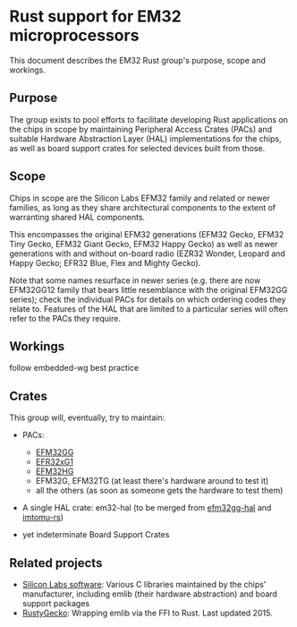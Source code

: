# Rust support for EM32 microprocessors

This document describes the EM32 Rust group's purpose, scope and workings.

## Purpose

The group exists to pool efforts to facilitate developing Rust applications on the chips in scope
by maintaining Peripheral Access Crates (PACs) and suitable Hardware Abstraction Layer (HAL) implementations for the chips,
as well as board support crates for selected devices built from those.

## Scope

Chips in scope are the Silicon Labs EFM32 family and related or newer families,
as long as they share architectural components to the extent of warranting shared HAL components.

This encompasses the original EFM32 generations
(EFM32 Gecko, EFM32 Tiny Gecko, EFM32 Giant Gecko, EFM32 Happy Gecko)
as well as newer generations with and without on-board radio
(EZR32 Wonder, Leopard and Happy Gecko; EFR32 Blue, Flex and Mighty Gecko).

Note that some names resurface in newer series
(e.g. there are now EFM32GG12 family that bears little resemblance with the original EFM32GG series);
check the individual PACs for details on which ordering codes they relate to.
Features of the HAL that are limited to a particular series will often refer to the PACs they require.

## Workings

follow embedded-wg best practice

## Crates

This group will, eventually, try to maintain:

* PACs:
  * [EFM32GG](https://github.com/maximeborges/svd2rust_efm32gg990)
  * [EFR32xG1](https://github.com/em32-rs/efr32xg1-pac)
  * [EFM32HG](https://github.com/em32-rs/efm32hg-pac)
  * EFM32G, EFM32TG (at least there's hardware around to test it)
  * all the others (as soon as someone gets the hardware to test them)

* A single HAL crate: em32-hal (to be merged from [efm32gg-hal](https://github.com/chrysn/efm32gg-hal) and [imtomu-rs](https://github.com/fudanchii/imtomu-rs))

* yet indeterminate Board Support Crates


## Related projects

* [Silicon Labs software](http://devtools.silabs.com/dl/documentation/doxygen/5.7/index.html<Paste>):
  Various C libraries maintained by the chips' manufacturer, including emlib (their hardware abstraction) and board support packages
* [RustyGecko](https://github.com/RustyGecko): Wrapping emlib via the FFI to Rust. Last updated 2015.
